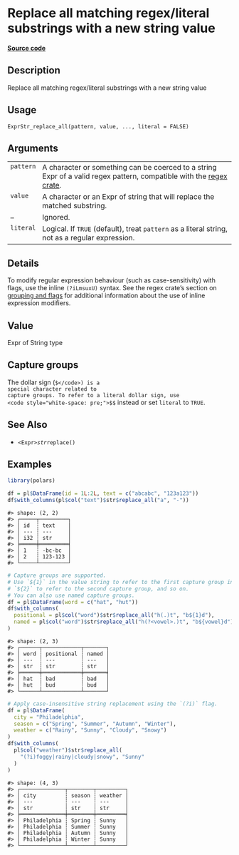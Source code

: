 

# Replace all matching regex/literal substrings with a new string value

[**Source code**](https://github.com/pola-rs/r-polars/tree/d562252dbb77de7e06ca3e6150d74a2c709763bc/R/expr__string.R#L831)

## Description

Replace all matching regex/literal substrings with a new string value

## Usage

<pre><code class='language-R'>ExprStr_replace_all(pattern, value, ..., literal = FALSE)
</code></pre>

## Arguments

<table>
<tr>
<td style="white-space: nowrap; font-family: monospace; vertical-align: top">
<code id="ExprStr_replace_all_:_pattern">pattern</code>
</td>
<td>
A character or something can be coerced to a string Expr of a valid
regex pattern, compatible with the
<a href="https://docs.rs/regex/latest/regex/">regex crate</a>.
</td>
</tr>
<tr>
<td style="white-space: nowrap; font-family: monospace; vertical-align: top">
<code id="ExprStr_replace_all_:_value">value</code>
</td>
<td>
A character or an Expr of string that will replace the matched
substring.
</td>
</tr>
<tr>
<td style="white-space: nowrap; font-family: monospace; vertical-align: top">
<code id="ExprStr_replace_all_:_...">…</code>
</td>
<td>
Ignored.
</td>
</tr>
<tr>
<td style="white-space: nowrap; font-family: monospace; vertical-align: top">
<code id="ExprStr_replace_all_:_literal">literal</code>
</td>
<td>
Logical. If <code>TRUE</code> (default), treat <code>pattern</code> as a
literal string, not as a regular expression.
</td>
</tr>
</table>

## Details

To modify regular expression behaviour (such as case-sensitivity) with
flags, use the inline <code>(?iLmsuxU)</code> syntax. See the regex
crate’s section on
<a href="https://docs.rs/regex/latest/regex/#grouping-and-flags">grouping
and flags</a> for additional information about the use of inline
expression modifiers.

## Value

Expr of String type

## Capture groups

The dollar sign (<code>$</code>) is a special character related to
capture groups. To refer to a literal dollar sign, use
<code style="white-space: pre;">$$</code> instead or set
<code>literal</code> to <code>TRUE</code>.

## See Also

<ul>
<li>

<code>\<Expr\>$str$replace()</code>

</li>
</ul>

## Examples

``` r
library(polars)

df = pl$DataFrame(id = 1L:2L, text = c("abcabc", "123a123"))
df$with_columns(pl$col("text")$str$replace_all("a", "-"))
```

    #> shape: (2, 2)
    #> ┌─────┬─────────┐
    #> │ id  ┆ text    │
    #> │ --- ┆ ---     │
    #> │ i32 ┆ str     │
    #> ╞═════╪═════════╡
    #> │ 1   ┆ -bc-bc  │
    #> │ 2   ┆ 123-123 │
    #> └─────┴─────────┘

``` r
# Capture groups are supported.
# Use `${1}` in the value string to refer to the first capture group in the pattern,
# `${2}` to refer to the second capture group, and so on.
# You can also use named capture groups.
df = pl$DataFrame(word = c("hat", "hut"))
df$with_columns(
  positional = pl$col("word")$str$replace_all("h(.)t", "b${1}d"),
  named = pl$col("word")$str$replace_all("h(?<vowel>.)t", "b${vowel}d")
)
```

    #> shape: (2, 3)
    #> ┌──────┬────────────┬───────┐
    #> │ word ┆ positional ┆ named │
    #> │ ---  ┆ ---        ┆ ---   │
    #> │ str  ┆ str        ┆ str   │
    #> ╞══════╪════════════╪═══════╡
    #> │ hat  ┆ bad        ┆ bad   │
    #> │ hut  ┆ bud        ┆ bud   │
    #> └──────┴────────────┴───────┘

``` r
# Apply case-insensitive string replacement using the `(?i)` flag.
df = pl$DataFrame(
  city = "Philadelphia",
  season = c("Spring", "Summer", "Autumn", "Winter"),
  weather = c("Rainy", "Sunny", "Cloudy", "Snowy")
)
df$with_columns(
  pl$col("weather")$str$replace_all(
    "(?i)foggy|rainy|cloudy|snowy", "Sunny"
  )
)
```

    #> shape: (4, 3)
    #> ┌──────────────┬────────┬─────────┐
    #> │ city         ┆ season ┆ weather │
    #> │ ---          ┆ ---    ┆ ---     │
    #> │ str          ┆ str    ┆ str     │
    #> ╞══════════════╪════════╪═════════╡
    #> │ Philadelphia ┆ Spring ┆ Sunny   │
    #> │ Philadelphia ┆ Summer ┆ Sunny   │
    #> │ Philadelphia ┆ Autumn ┆ Sunny   │
    #> │ Philadelphia ┆ Winter ┆ Sunny   │
    #> └──────────────┴────────┴─────────┘
